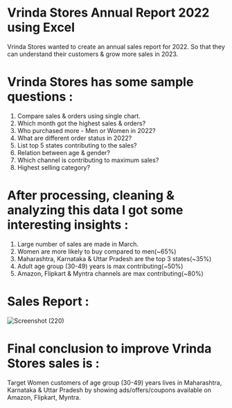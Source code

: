 
# Vrinda Stores Annual Report 2022 using Excel

Vrinda Stores wanted to create an annual sales report for 2022. So that they can understand their customers & grow more sales in 2023.

# Vrinda Stores has some sample questions :

1. Compare sales & orders using single chart.
2. Which month got the highest sales & orders?
3. Who purchased more - Men or Women in 2022?
4. What are different order status in 2022?
5. List top 5 states contributing to the sales?
6. Relation between age & gender?
7. Which channel is contributing to maximum sales?
8. Highest selling category?

# After processing, cleaning & analyzing this data I got some interesting insights :

1. Large number of sales are made in March.
2. Women are more likely to buy compared to men(~65%)
3. Maharashtra, Karnataka & Uttar Pradesh are the top 3 states(~35%)
4. Adult age group (30-49) years is max contributing(~50%)
5. Amazon, Flipkart & Myntra channels are max contributing(~80%)

# Sales Report :
![Screenshot (220)](https://github.com/shivansh2710/Vrinda-Stores-Annual-Report/assets/37975842/a299fe12-c15d-4a97-85e6-eeb0a0dcd55c)

# Final conclusion to improve Vrinda Stores sales is :
Target Women customers of age group (30-49) years lives in Maharashtra, Karnataka & Uttar Pradesh by showing ads/offers/coupons available on Amazon, Flipkart, Myntra.
